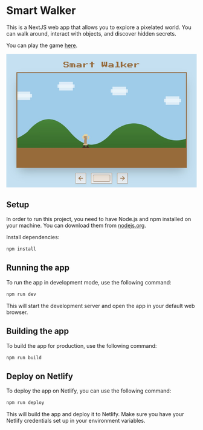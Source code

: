 # Smart Walker

This is a NextJS web app that allows you to explore a pixelated world. 
You can walk around, interact with objects, and discover hidden secrets.

You can play the game [here](https://smartwalker.netlify.app/).

![alt text](smartwalker.jpg "Smart Walker")

## Setup

In order to run this project, you need to have Node.js and npm installed on your machine.
You can download them from [nodejs.org](https://nodejs.org/).

Install dependencies:

```bash
npm install
```

## Running the app

To run the app in development mode, use the following command:

```bash
npm run dev
```

This will start the development server and open the app in your default web browser.

## Building the app

To build the app for production, use the following command:

```bash
npm run build
```

## Deploy on Netlify

To deploy the app on Netlify, you can use the following command:

```bash
npm run deploy
```

This will build the app and deploy it to Netlify. Make sure you have your Netlify credentials set up in your environment variables.


